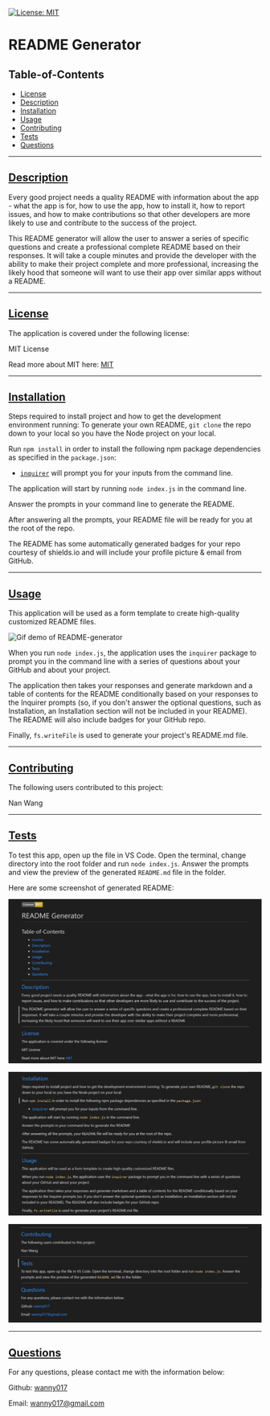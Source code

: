  [![License: MIT](https://img.shields.io/badge/License-MIT-yellow.svg)](https://opensource.org/licenses/MIT)

  
  # README Generator
  
  ## Table-of-Contents
  * [License](#license)
  * [Description](#description)
  * [Installation](#installation)
  * [Usage](#usage)
  * [Contributing](#contributing)
  * [Tests](#tests)
  * [Questions](#questions)
  ---

  ## [Description](#table-of-contents)
  Every good project needs a quality README with information about the app - what the app is for, how to use the app, how to install it, how to report issues, and how to make contributions so that other developers are more likely to use and contribute to the success of the project.
  
  This README generator will allow the user to answer a series of specific questions and create a professional complete README based on their responses. It will take a couple minutes and provide the developer with the ability to make their project complete and more professional, increasing the likely hood that someone will want to use their app over similar apps without a README.

  ---

  ## [License](#table-of-contents)
  The application is covered under the following license:
  
  MIT License

  Read more about MIT here:
  [MIT](https://opensource.org/licenses/MIT)

  ---

  ## [Installation](#table-of-contents)
  Steps required to install project and how to get the development environment running:
  To generate your own README, `git clone` the repo down to your local so you have the Node project on your local.

  Run `npm install` in order to install the following npm package dependencies as specified in the `package.json`:

  * [`inquirer`](https://www.npmjs.com/package/inquirer) will prompt you for your inputs from the command line.
  
  The application will start by running `node index.js` in the command line.

   Answer the prompts in your command line to generate the README.

   After answering all the prompts, your README file will be ready for you at the root of the repo.
   
   The README has some automatically generated badges for your repo courtesy of shields.io and will include your profile picture & email from GitHub.

---

  ## [Usage](#table-of-contents)
  This application will be used as a form template to create high-quality customized README files.

  ![Gif demo of README-generator](./readme_generator.gif)

  When you run `node index.js`, the application uses the `inquirer` package to prompt you in the command line with a series of questions about your GitHub and about your project.

  The application then takes your responses and generate markdown and a table of contents for the README conditionally based on your responses to the Inquirer prompts (so, if you don't answer the optional questions, such as Installation, an Installation section will not be included in your README). The README will also include badges for your GitHub repo.

  Finally, `fs.writeFile` is used to generate your project's README.md file. 

  ---

  ## [Contributing](#table-of-contents)
  The following users contributed to this project:

  Nan Wang

  ---

  ## [Tests](#table-of-contents)
  To test this app, open up the file in VS Code. Open the terminal, change directory into the root folder and run `node index.js`. Answer the prompts and view the preview of the generated `README.md` file in the folder.
  
  Here are some screenshot of generated README:

  ![ReadMe1](./utils/1.png)

  ![ReadMe2](./utils/2.png)

  ![ReadMe3](./utils/3.png)
  
  ---

  ## [Questions](#table-of-contents)
  For any questions, please contact me with the information below:

  Github: [wanny017](https://github.com/wanny017)

  Email: <a href="mailto:wanny017@gmail.com">wanny017@gmail.com</a>
